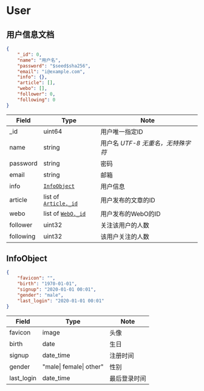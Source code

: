 # User

## 用户信息文档

```json
{
    "_id": 0,
    "name": "用户名",
    "password": "$seed$sha256",
    "email": "i@example.com",
    "info": {},
    "article": [],
    "webo": [],
    "follower": 0,
    "following": 0
}
```

| Field     | Type                                  | Note                              |
| --------- | ------------------------------------- | --------------------------------- |
| _id       | uint64                                | 用户唯一指定ID                    |
| name      | string                                | 用户名 _UTF-8 无重名，无特殊字符_ |
| password  | string                                | 密码                              |
| email     | string                                | 邮箱                              |
| info      | [`InfoObject`](#InfoObject)           | 用户信息                          |
| article   | list of [`Article._id`](./article.md) | 用户发布的文章的ID                |
| webo      | list of [`WebO._id`](./webo.md)       | 用户发布的WebO的ID                |
| follower  | uint32                                | 关注该用户的人数                  |
| following | uint32                                | 该用户关注的人数                  |

## InfoObject

```json
{
    "favicon": "",
    "birth": "1970-01-01",
    "signup": "2020-01-01 00:01",
    "gender": "male",
    "last_login": "2020-01-01 00:01"
}
```

| Field      | Type                    | Note         |
| ---------- | ----------------------- | ------------ |
| favicon    | image                   | 头像         |
| birth      | date                    | 生日         |
| signup     | date_time               | 注册时间     |
| gender     | "male\| female\| other" | 性别         |
| last_login | date_time               | 最后登录时间 |
